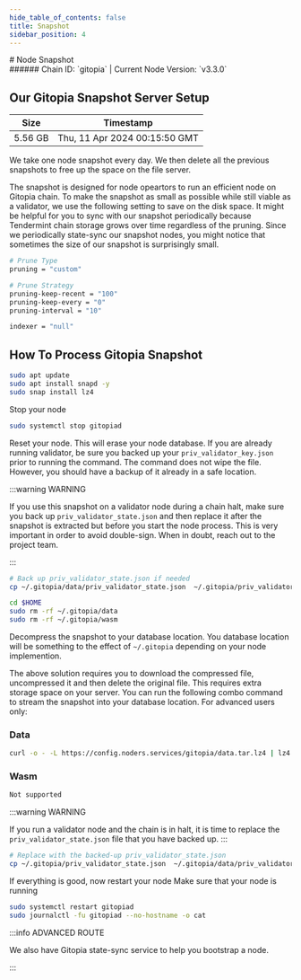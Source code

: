 ```yaml
---
hide_table_of_contents: false
title: Snapshot
sidebar_position: 4
---
```


<div class="h1-with-icon icon-gitopia">
# Node Snapshot
</div>
###### Chain ID: `gitopia` | Current Node Version: `v3.3.0`

## Our Gitopia Snapshot Server Setup

| Size   | Timestamp   |
|--------|-------------|
| 5.56 GB | Thu, 11 Apr 2024 00:15:50 GMT |


We take one node snapshot every day. We then delete all the previous snapshots to free up the space on the file server.

The snapshot is designed for node opeartors to run an efficient node on Gitopia chain. To make the snapshot as small as possible while still viable as a validator, we use the following setting to save on the disk space. It might be helpful for you to sync with our snapshot periodically because Tendermint chain storage grows over time regardless of the pruning. Since we periodically state-sync our snapshot nodes, you might notice that sometimes the size of our snapshot is surprisingly small.

```bash title="app.toml"
# Prune Type
pruning = "custom"

# Prune Strategy
pruning-keep-recent = "100"
pruning-keep-every = "0"
pruning-interval = "10"
```

```bash title="config.toml"
indexer = "null"
```

## How To Process Gitopia Snapshot
```bash
sudo apt update
sudo apt install snapd -y
sudo snap install lz4
```

Stop your node
```bash
sudo systemctl stop gitopiad
```
Reset your node. This will erase your node database. If you are already running validator, be sure you backed up your `priv_validator_key.json` prior to running the command. The command does not wipe the file. However, you should have a backup of it already in a safe location.

:::warning WARNING

If you use this snapshot on a validator node during a chain halt, make sure you back up `priv_validator_state.json` and then replace it after the snapshot is extracted but before you start the node process. This is very important in order to avoid double-sign. When in doubt, reach out to the project team.

:::

```bash
# Back up priv_validator_state.json if needed
cp ~/.gitopia/data/priv_validator_state.json  ~/.gitopia/priv_validator_state.json

cd $HOME
sudo rm -rf ~/.gitopia/data
sudo rm -rf ~/.gitopia/wasm
```

Decompress the snapshot to your database location. You database location will be something to the effect of `~/.gitopia` depending on your node implemention.

The above solution requires you to download the compressed file, uncompressed it and then delete the original file. This requires extra storage space on your server. You can run the following combo command to stream the snapshot into your database location. For advanced users only:
### Data
```bash
curl -o - -L https://config.noders.services/gitopia/data.tar.lz4 | lz4 -d | tar -x -C ~/.gitopia
```
### Wasm
```bash
Not supported
```

:::warning WARNING

If you run a validator node and the chain is in halt, it is time to replace the `priv_validator_state.json` file that you have backed up.
:::

```bash
# Replace with the backed-up priv_validator_state.json
cp ~/.gitopia/priv_validator_state.json  ~/.gitopia/data/priv_validator_state.json
```

If everything is good, now restart your node
Make sure that your node is running

```bash
sudo systemctl restart gitopiad
sudo journalctl -fu gitopiad --no-hostname -o cat
```

:::info ADVANCED ROUTE

We also have Gitopia state-sync service to help you bootstrap a node.

:::
